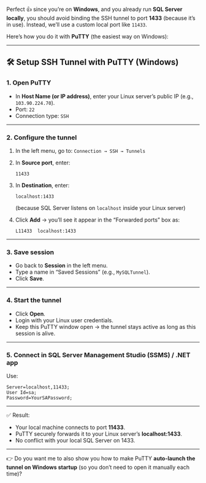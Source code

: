Perfect 👍 since you’re on **Windows**, and you already run **SQL Server locally**, you should avoid binding the SSH tunnel to port **1433** (because it’s in use). Instead, we’ll use a custom local port like `11433`.

Here’s how you do it with **PuTTY** (the easiest way on Windows):

---

## 🛠 Setup SSH Tunnel with PuTTY (Windows)

### 1. Open PuTTY

* In **Host Name (or IP address)**, enter your Linux server’s public IP (e.g., `103.90.224.70`).
* Port: `22`
* Connection type: `SSH`

---

### 2. Configure the tunnel

1. In the left menu, go to:
   `Connection → SSH → Tunnels`
2. In **Source port**, enter:

   ```
   11433
   ```
3. In **Destination**, enter:

   ```
   localhost:1433
   ```

   (because SQL Server listens on `localhost` inside your Linux server)
4. Click **Add** → you’ll see it appear in the “Forwarded ports” box as:

   ```
   L11433  localhost:1433
   ```

---

### 3. Save session

* Go back to **Session** in the left menu.
* Type a name in “Saved Sessions” (e.g., `MySQLTunnel`).
* Click **Save**.

---

### 4. Start the tunnel

* Click **Open**.
* Login with your Linux user credentials.
* Keep this PuTTY window open → the tunnel stays active as long as this session is alive.

---

### 5. Connect in SQL Server Management Studio (SSMS) / .NET app

Use:

```
Server=localhost,11433;
User Id=sa;
Password=YourSAPassword;
```

---

✅ Result:

* Your local machine connects to port **11433**.
* PuTTY securely forwards it to your Linux server’s **localhost:1433**.
* No conflict with your local SQL Server on 1433.

---

👉 Do you want me to also show you how to make PuTTY **auto-launch the tunnel on Windows startup** (so you don’t need to open it manually each time)?
